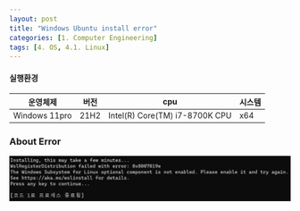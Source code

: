 ```yaml
---
layout: post
title: "Windows Ubuntu install error"
categories: [1. Computer Engineering]
tags: [4. OS, 4.1. Linux]
---
```


#### 실행환경

|운영체제|버전|cpu|시스템|
|---|---|---|---|
|Windows 11pro|21H2|Intel(R) Core(TM) i7-8700K CPU|x64|

### About Error

![error_Img](https://raw.githubusercontent.com/maizer2/gitblog_img/master/img/Linux/2022-03-16-Windows-Ubuntu-install-error/ubuntu_error.png)
